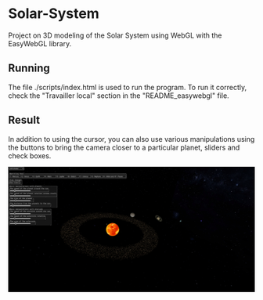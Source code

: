 # Solar-System
Project on 3D modeling of the Solar System using WebGL with the EasyWebGL library. 

## Running
The file ./scripts/index.html is used to run the program. To run it correctly, check the "Travailler local" section in the "README_easywebgl" file.

## Result
In addition to using the cursor, you can also use various manipulations using the buttons to bring the camera closer to a particular planet, sliders and check boxes.

<img width="964" alt="jarray reverse exampl" src="https://github.com/OOps717/Solar-System/blob/main/images/result.png">
